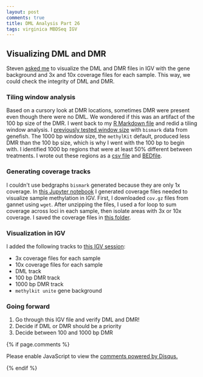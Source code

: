 ```yaml
---
layout: post
comments: true
title: DML Analysis Part 26
tags: virginica MBDSeq IGV
---
```


## Visualizing DML and DMR

Steven [asked me](https://github.com/RobertsLab/resources/issues/602) to visualize the DML and DMR files in IGV with the gene background and 3x and 10x coverage files for each sample. This way, we could check the integrity of DML and DMR.

### Tiling window analysis

Based on a cursory look at DMR locations, sometimes DMR were present even though there were no DML. We wondered if this was an artifact of the 100 bp size of the DMR. I went back to my [R Markdown file](https://github.com/fish546-2018/yaamini-virginica/blob/master/analyses/2018-10-25-MethylKit/2018-10-25-MethylKit.Rmd) and redid a tiling window analysis. I [previously tested window size]() with `bismark` data from genefish. The 1000 bp window size, the `methylKit` default, produced less DMR than the 100 bp size, which is why I went with the 100 bp to begin with. I identified 1000 bp regions that were at least 50% different between treatments. I wrote out these regions as a [csv file](https://github.com/fish546-2018/yaamini-virginica/blob/master/analyses/2018-10-25-MethylKit/2018-10-25-Tiling-Analysis/2019-03-07-Differentially-Methylated-Regions-50-Cov3-Tiles1000.csv) and [BEDfile](http://gannet.fish.washington.edu/spartina/2018-10-10-project-virginica-oa-Large-Files/2019-03-07-Yaamini-Virginica-Repository/analyses/2018-10-25-MethylKit/2019-03-07-1000bp-DMR-Locations.bed).

### Generating coverage tracks

I couldn't use bedgraphs `bismark` generated because they are only 1x coverage. In [this Jupyter notebook](https://github.com/fish546-2018/yaamini-virginica/blob/master/notebooks/2019-03-07-Generating-Coverage-Tracks.ipynb) I generated coverage files needed to visualize sample methylation in IGV. First, I downloaded `cov.gz` files from gannet using `wget`. After unzipping the files, I used a for loop to sum coverage across loci in each sample, then isolate areas with 3x or 10x coverage. I saved the coverage files in [this folder](https://github.com/fish546-2018/yaamini-virginica/tree/master/analyses/2019-03-07-IGV-Verification).

### Visualization in IGV

I added the following tracks to [this IGV session](https://github.com/fish546-2018/yaamini-virginica/tree/master/analyses/2019-03-07-IGV-Verification):

- 3x coverage files for each sample
- 10x coverage files for each sample
- DML track
- 100 bp DMR track
- 1000 bp DMR track
- `methylkit unite` gene background

### Going forward

1. Go through this IGV file and verify DML and DMR!
2. Decide if DML or DMR should be a priority
3. Decide between 100 and 1000 bp DMR

{% if page.comments %}

<div id="disqus_thread"></div>
<script>

/**
*  RECOMMENDED CONFIGURATION VARIABLES: EDIT AND UNCOMMENT THE SECTION BELOW TO INSERT DYNAMIC VALUES FROM YOUR PLATFORM OR CMS.
*  LEARN WHY DEFINING THESE VARIABLES IS IMPORTANT: https://disqus.com/admin/universalcode/#configuration-variables*/
/*
var disqus_config = function () {
this.page.url = PAGE_URL;  // Replace PAGE_URL with your page's canonical URL variable
this.page.identifier = PAGE_IDENTIFIER; // Replace PAGE_IDENTIFIER with your page's unique identifier variable
};
*/
(function() { // DON'T EDIT BELOW THIS LINE
var d = document, s = d.createElement('script');
s.src = 'https://the-responsible-grad-student.disqus.com/embed.js';
s.setAttribute('data-timestamp', +new Date());
(d.head || d.body).appendChild(s);
})();
</script>
<noscript>Please enable JavaScript to view the <a href="https://disqus.com/?ref_noscript">comments powered by Disqus.</a></noscript>

{% endif %}

<script id="dsq-count-scr" src="//the-responsible-grad-student.disqus.com/count.js" async></script>

